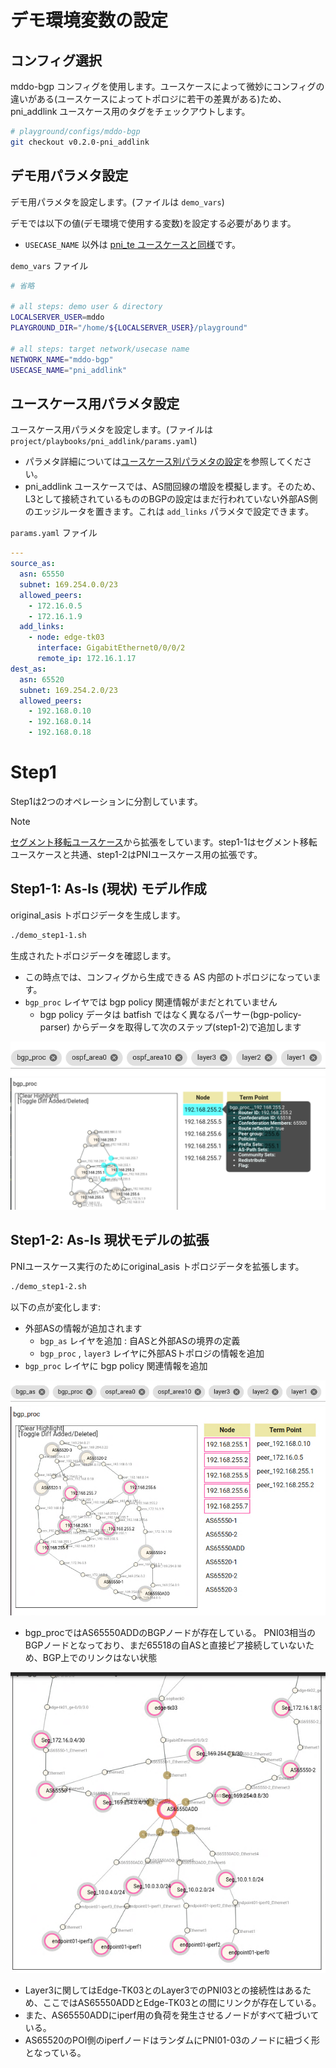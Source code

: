 
# デモ環境変数の設定

## コンフィグ選択

mddo-bgp コンフィグを使用します。ユースケースによって微妙にコンフィグの違いがある(ユースケースによってトポロジに若干の差異がある)ため、pni_addlink ユースケース用のタグをチェックアウトします。

```bash
# playground/configs/mddo-bgp
git checkout v0.2.0-pni_addlink
```

## デモ用パラメタ設定

デモ用パラメタを設定します。(ファイルは `demo_vars`)

デモでは以下の値(デモ環境で使用する変数)を設定する必要があります。
- `USECASE_NAME` 以外は [pni_te ユースケースと同様](../pni_te/step1.md)です。

`demo_vars` ファイル

```bash
# 省略

# all steps: demo user & directory
LOCALSERVER_USER=mddo
PLAYGROUND_DIR="/home/${LOCALSERVER_USER}/playground"

# all steps: target network/usecase name
NETWORK_NAME="mddo-bgp"
USECASE_NAME="pni_addlink"
```

## ユースケース用パラメタ設定

ユースケース用パラメタを設定します。(ファイルは `project/playbooks/pni_addlink/params.yaml`)
* パラメタ詳細については[ユースケース別パラメタの設定](../pni/provision.md#ユースケース別パラメタの設定)を参照してください。
* pni_addlink ユースケースでは、AS間回線の増設を模擬します。そのため、L3として接続されているもののBGPの設定はまだ行われていない外部AS側のエッジルータを置きます。これは `add_links` パラメタで設定できます。

`params.yaml` ファイル

```yaml
---
source_as:
  asn: 65550
  subnet: 169.254.0.0/23
  allowed_peers:
    - 172.16.0.5
    - 172.16.1.9
  add_links:
    - node: edge-tk03
      interface: GigabitEthernet0/0/0/2
      remote_ip: 172.16.1.17
dest_as:
  asn: 65520
  subnet: 169.254.2.0/23
  allowed_peers:
    - 192.168.0.10
    - 192.168.0.14
    - 192.168.0.18
```

# Step1

Step1は2つのオペレーションに分割しています。

> [!NOTE]
> [セグメント移転ユースケース](../move_seg/introduction.md)から拡張をしています。step1-1はセグメント移転ユースケースと共通、step1-2はPNIユースケース用の拡張です。

## Step1-1: **As-Is (現状) モデル作成**

original_asis トポロジデータを生成します。

```bash
./demo_step1-1.sh
```

生成されたトポロジデータを確認します。

- この時点では、コンフィグから生成できる AS 内部のトポロジになっています。
- `bgp_proc` レイヤでは bgp policy 関連情報がまだとれていません
    - bgp policy データは batfish ではなく異なるパーサー(bgp-policy-parser) からデータを取得して次のステップ(step1-2)で追加します

![layers](fig/step11_layers.png)
![bgp_proc layer](fig/step11_bgp_proc.png)

## Step1-2: As-Is 現状モデルの拡張

PNIユースケース実行のためにoriginal_asis トポロジデータを拡張します。

```bash
./demo_step1-2.sh
```

以下の点が変化します:
- 外部ASの情報が追加されます
  - `bgp_as` レイヤを追加 : 自ASと外部ASの境界の定義
  - `bgp_proc` , `layer3` レイヤに外部ASトポロジの情報を追加
- `bgp_proc` レイヤに bgp policy 関連情報を追加

![layers](fig/step12_layers.png)
![bgp_proc layer](fig/step12_bgp_proc.png)
- bgp_procではAS65550ADDのBGPノードが存在している。
  PNI03相当のBGPノードとなっており、まだ65518の自ASと直接ピア接続していないため、BGP上でのリンクはない状態

![bgp_proc as655550](fig/step12_layer3_pni03.png)
- Layer3に関してはEdge-TK03とのLayer3でのPNI03との接続性はあるため、ここではAS65550ADDとEdge-TK03との間にリンクが存在している。
- また、AS65550ADDにiperf用の負荷を発生させるノードがすべて紐づいている。
- AS65520のPOI側のiperfノードはランダムにPNI01-03のノードに紐づく形となっている。
